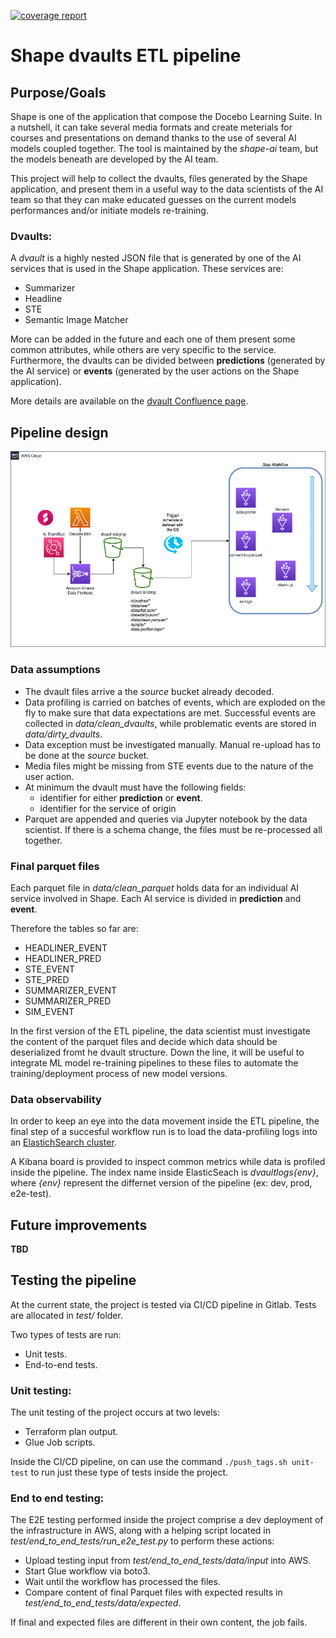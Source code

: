 [![coverage report](https://git.docebo.info/ai/shape-dvault/badges/<branch>/coverage.svg)](https://git.docebo.info/ai/shape-dvault/commits/<branch>)

# Shape dvaults ETL pipeline

## Purpose/Goals

Shape is one of the application that compose the Docebo Learning Suite. In a nutshell, it can take several media formats and create meterials for courses and presentations on demand thanks to the use of several AI models coupled together. The tool is maintained by the _shape-ai_ team, but the models beneath are developed by the AI team.

This project will help to collect the dvaults, files generated by the Shape application, and present them in a useful way to the data scientists of the AI team so that they can make educated guesses on the current models performances and/or initiate models re-training.

### Dvaults:

A _dvault_ is a highly nested JSON file that is generated by one of the AI services that is used in the Shape application. These services are:

- Summarizer
- Headline
- STE
- Semantic Image Matcher

More can be added in the future and each one of them present some common attributes, while others are very specific to the service.
Furthermore, the dvaults can be divided between **predictions** (generated by the AI service) or **events** (generated by the user actions on the Shape application).

More details are available on the [dvault Confluence page](https://docebo.atlassian.net/wiki/spaces/AI/pages/1698332715/D-Vault+events).

## Pipeline design

![shape dvault pipeline](ShapeDvaultGitlabSchema.png "Shape DVault Pipeline")

### Data assumptions

- The dvault files arrive a the _source_ bucket already decoded.
- Data profiling is carried on batches of events, which are exploded on the fly to make sure that data expectations are met. Successful events are collected in _data/clean_dvaults_, while problematic events are stored in _data/dirty_dvaults_.
- Data exception must be investigated manually. Manual re-upload has to be done at the _source_ bucket.
- Media files might be missing from STE events due to the nature of the user action.
- At minimum the dvault must have the following fields:
  - identifier for either **prediction** or **event**.
  - identifier for the service of origin
- Parquet are appended and queries via Jupyter notebook by the data scientist. If there is a schema change, the files must be re-processed all together.

### Final parquet files

Each parquet file in _data/clean_parquet_ holds data for an individual AI service involved in Shape. Each AI service is divided in **prediction** and **event**.

Therefore the tables so far are:

- HEADLINER_EVENT
- HEADLINER_PRED
- STE_EVENT
- STE_PRED
- SUMMARIZER_EVENT
- SUMMARIZER_PRED
- SIM_EVENT

In the first version of the ETL pipeline, the data scientist must investigate the content of the parquet files and decide which data should be deserialized fromt he dvault structure. Down the line, it will be useful to integrate ML model re-training pipelines to these files to automate the training/deployment process of new model versions.

### Data observability

In order to keep an eye into the data movement inside the ETL pipeline, the final step of a succesful workflow run is to load the data-profiling logs into an [ElastichSearch cluster](https://search-ai-elasticsearch-6-public-whkzoh3jmwiwidqwvzag2jxse4.us-east-1.es.amazonaws.com).

A Kibana board is provided to inspect common metrics while data is profiled inside the pipeline. The index name inside ElasticSeach is _dvault*logs*{env}_, where _{env}_ represent the differnet version of the pipeline (ex: dev, prod, e2e-test).

## Future improvements

**TBD**

## Testing the pipeline

At the current state, the project is tested via CI/CD pipeline in Gitlab. Tests are allocated in _test/_ folder.

Two types of tests are run:

- Unit tests.
- End-to-end tests.

### Unit testing:

The unit testing of the project occurs at two levels:

- Terraform plan output.
- Glue Job scripts.

Inside the CI/CD pipeline, on can use the command `./push_tags.sh unit-test` to run just these type of tests inside the project.

### End to end testing:

The E2E testing performed inside the project comprise a dev deployment of the infrastructure in AWS, along with a helping script located in _test/end_to_end_tests/run_e2e_test.py_ to perform these actions:

- Upload testing input from _test/end_to_end_tests/data/input_ into AWS.
- Start Glue workflow via boto3.
- Wait until the workflow has processed the files.
- Compare content of final Parquet files with expected results in _test/end_to_end_tests/data/expected_.

If final and expected files are different in their own content, the job fails.
